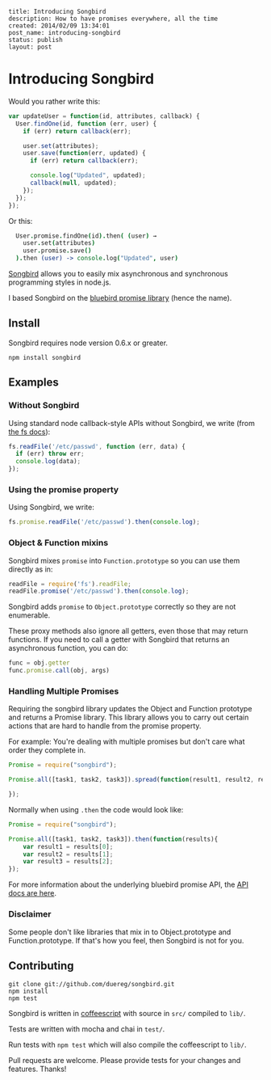 ﻿```
title: Introducing Songbird
description: How to have promises everywhere, all the time
created: 2014/02/09 13:34:01
post_name: introducing-songbird
status: publish
layout: post
```

# Introducing Songbird

Would you rather write this:

```javascript
var updateUser = function(id, attributes, callback) {
  User.findOne(id, function (err, user) {
    if (err) return callback(err);

    user.set(attributes);
    user.save(function(err, updated) {
      if (err) return callback(err);

      console.log("Updated", updated);
      callback(null, updated);
    });
  });
});
```

Or this:

```coffeescript
  User.promise.findOne(id).then( (user) →
    user.set(attributes)
    user.promise.save()
  ).then (user) -> console.log("Updated", user)
```

[Songbird](http://www.github.com/duereg/songbird) allows you to easily mix asynchronous and synchronous programming styles in node.js.

I based Songbird on the [bluebird promise library](https://raw2.github.com/petkaantonov/bluebird/master/API.md) (hence the name).

Install
-------

Songbird requires node version 0.6.x or greater.

```
npm install songbird
```

Examples
-----


### Without Songbird

Using standard node callback-style APIs without Songbird, we write
(from [the fs docs](http://nodejs.org/docs/v0.6.14/api/fs.html#fs_fs_readfile_filename_encoding_callback)):

```javascript
fs.readFile('/etc/passwd', function (err, data) {
  if (err) throw err;
  console.log(data);
});
```

### Using the promise property

Using Songbird, we write:

```javascript
fs.promise.readFile('/etc/passwd').then(console.log);
```

### Object & Function mixins

Songbird mixes `promise` into `Function.prototype` so you can
use them directly as in:

```javascript
readFile = require('fs').readFile;
readFile.promise('/etc/passwd').then(console.log);
```

Songbird adds `promise` to `Object.prototype` correctly so they
are not enumerable.

These proxy methods also ignore all getters, even those that may
return functions. If you need to call a getter with Songbird that returns an
asynchronous function, you can do:

```javascript
func = obj.getter
func.promise.call(obj, args)
```

### Handling Multiple Promises

Requiring the songbird library updates the Object and Function prototype and returns a Promise library. This library allows you to carry out certain actions that are hard to handle from the promise property.

For example: You're dealing with multiple promises but don't care what order they complete in.

```js
Promise = require("songbird");

Promise.all([task1, task2, task3]).spread(function(result1, result2, result3){

});
```

Normally when using `.then` the code would look like:

```js
Promise = require("songbird");

Promise.all([task1, task2, task3]).then(function(results){
    var result1 = results[0];
    var result2 = results[1];
    var result3 = results[2];
});
```

For more information about the underlying bluebird promise API, the [API docs are here](https://raw2.github.com/petkaantonov/bluebird/master/API.md).

### Disclaimer

Some people don't like libraries that mix in to Object.prototype
and Function.prototype. If that's how you feel, then Songbird is not for you.

Contributing
------------

```
git clone git://github.com/duereg/songbird.git
npm install
npm test
```

Songbird is written in [coffeescript](http://coffeescript.org) with
source in `src/` compiled to `lib/`.

Tests are written with mocha and chai in `test/`.

Run tests with `npm test` which will also compile the coffeescript to
`lib/`.

Pull requests are welcome. Please provide tests for your changes and
features. Thanks!
